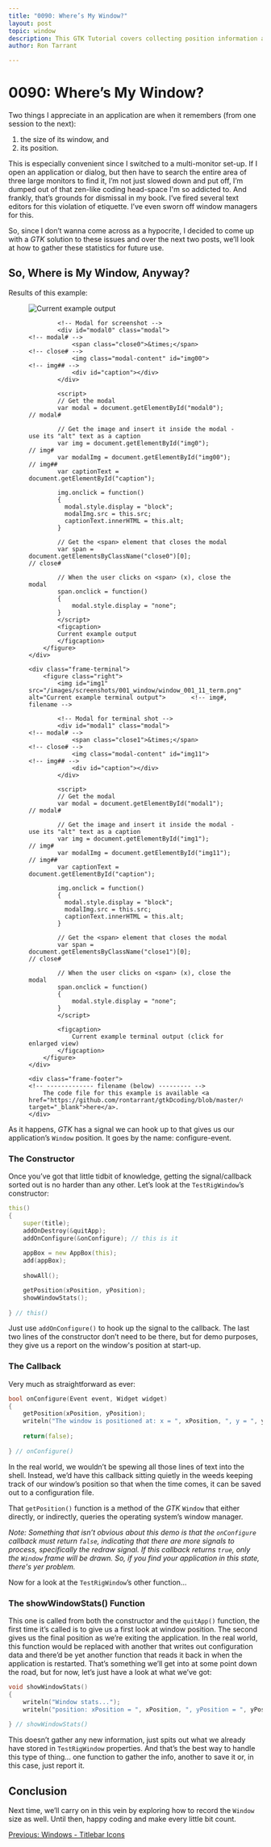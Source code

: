 ```yaml
---
title: "0090: Where’s My Window?"
layout: post
topic: window
description: This GTK Tutorial covers collecting position information about an open window.
author: Ron Tarrant

---
```


# 0090: Where’s My Window?

Two things I appreciate in an application are when it remembers (from one session to the next):

1. the size of its window, and
2. its position.

This is especially convenient since I switched to a multi-monitor set-up. If I open an application or dialog, but then have to search the entire area of three large monitors to find it, I’m not just slowed down and put off, I’m dumped out of that zen-like coding head-space I'm so addicted to. And frankly, that’s grounds for dismissal in my book. I’ve fired several text editors for this violation of etiquette. I’ve even sworn off window managers for this.

So, since I don’t wanna come across as a hypocrite, I decided to come up with a *GTK* solution to these issues and over the next two posts, we’ll look at how to gather these statistics for future use.

## So, Where is My Window, Anyway?

<!-- 0, 1 -->
<!-- first occurrence of application and terminal screen shots on a single page -->
<div class="screenshot-frame">
	<div class="frame-header">
		Results of this example:
	</div>
	<div class="frame-screenshot">
		<figure>
			<img id="img0" src="/images/screenshots/001_window/window_001_11.png" alt="Current example output">		<!-- img# -->
			
			<!-- Modal for screenshot -->
			<div id="modal0" class="modal">																	<!-- modal# -->
				<span class="close0">&times;</span>															<!-- close# -->
				<img class="modal-content" id="img00">															<!-- img## -->
				<div id="caption"></div>
			</div>
			
			<script>
			// Get the modal
			var modal = document.getElementById("modal0");														// modal#
			
			// Get the image and insert it inside the modal - use its "alt" text as a caption
			var img = document.getElementById("img0");															// img#
			var modalImg = document.getElementById("img00");													// img##
			var captionText = document.getElementById("caption");

			img.onclick = function()
			{
			  modal.style.display = "block";
			  modalImg.src = this.src;
			  captionText.innerHTML = this.alt;
			}
			
			// Get the <span> element that closes the modal
			var span = document.getElementsByClassName("close0")[0];											// close#
			
			// When the user clicks on <span> (x), close the modal
			span.onclick = function()
			{ 
				modal.style.display = "none";
			}
			</script>
			<figcaption>
			Current example output
			</figcaption>
		</figure>
	</div>

	<div class="frame-terminal">
		<figure class="right">
			<img id="img1" src="/images/screenshots/001_window/window_001_11_term.png" alt="Current example terminal output">		<!-- img#, filename -->

			<!-- Modal for terminal shot -->
			<div id="modal1" class="modal">																				<!-- modal# -->
				<span class="close1">&times;</span>																		<!-- close# -->
				<img class="modal-content" id="img11">																		<!-- img## -->
				<div id="caption"></div>
			</div>
			
			<script>
			// Get the modal
			var modal = document.getElementById("modal1");																	// modal#
			
			// Get the image and insert it inside the modal - use its "alt" text as a caption
			var img = document.getElementById("img1");																		// img#
			var modalImg = document.getElementById("img11");																// img##
			var captionText = document.getElementById("caption");

			img.onclick = function()
			{
			  modal.style.display = "block";
			  modalImg.src = this.src;
			  captionText.innerHTML = this.alt;
			}
			
			// Get the <span> element that closes the modal
			var span = document.getElementsByClassName("close1")[0];														// close#
			
			// When the user clicks on <span> (x), close the modal
			span.onclick = function()
			{ 
				modal.style.display = "none";
			}
			</script>

			<figcaption>
				Current example terminal output (click for enlarged view)
			</figcaption>
		</figure>
	</div>

	<div class="frame-footer">																								<!-- ------------- filename (below) --------- -->
		The code file for this example is available <a href="https://github.com/rontarrant/gtkDcoding/blob/master/001_window/window_001_11_get_position.d" target="_blank">here</a>.
	</div>
</div>
<!-- end of snippet for first (1st) occurrence of application and terminal screen shots on a single page -->

As it happens, *GTK* has a signal we can hook up to that gives us our application’s `Window` position. It goes by the name: configure-event.

### The Constructor

Once you’ve got that little tidbit of knowledge, getting the signal/callback sorted out is no harder than any other. Let’s look at the `TestRigWindow`’s constructor:

```d
this()
{
	super(title);
	addOnDestroy(&quitApp);
	addOnConfigure(&onConfigure); // this is it
		
	appBox = new AppBox(this);
	add(appBox);
		
	showAll();

	getPosition(xPosition, yPosition);
	showWindowStats();
		
} // this()
```

Just use `addOnConfigure()`  to hook up the signal to the callback. The last two lines of the constructor don’t need to be there, but for demo purposes, they give us a report on the window's position at start-up.

### The Callback

Very much as straightforward as ever:

```d
bool onConfigure(Event event, Widget widget)
{
	getPosition(xPosition, yPosition);
	writeln("The window is positioned at: x = ", xPosition, ", y = ", yPosition);
		
	return(false);
		
} // onConfigure()
```

In the real world, we wouldn’t be spewing all those lines of text into the shell. Instead, we’d have this callback sitting quietly in the weeds keeping track of our window’s position so that when the time comes, it can be saved out to a configuration file.

That `getPosition()` function is a method of the *GTK* `Window` that either directly, or indirectly, queries the operating system’s window manager.

*Note: Something that isn’t obvious about this demo is that the `onConfigure` callback must return `false`, indicating that there are more signals to process, specifically the redraw signal. If this callback returns `true`, only the `Window` frame will be drawn. So, if you find your application in this state, there's yer problem.*

Now for a look at the `TestRigWindow`’s other function...

### The showWindowStats() Function

This one is called from both the constructor and the `quitApp()` function, the first time it’s called is to give us a first look at window position. The second gives us the final position as we’re exiting the application. In the real world, this function would be replaced with another that writes out configuration data and there’d be yet another function that reads it back in when the application is restarted. That’s something we’ll get into at some point down the road, but for now, let’s just have a look at what we’ve got:

```d
void showWindowStats()
{
	writeln("Window stats...");
	writeln("position: xPosition = ", xPosition, ", yPosition = ", yPosition);
		
} // showWindowStats()
```

This doesn’t gather any new information, just spits out what we already have stored in `TestRigWindow` properties. And that’s the best way to handle this type of thing... one function to gather the info, another to save it or, in this case, just report it.

## Conclusion

Next time, we’ll carry on in this vein by exploring how to record the `Window` size as well. Until then, happy coding and make every little bit count.

<div class="blog-nav">
	<div style="float: left;">
		<a href="/2019/11/22/0090-titlebar-icons.html">Previous: Windows - Titlebar Icons</a>
	</div>
<!--
	<div style="float: right;">
		<a href="/2019/12/03/0092-window-stats-ii-size.html">Next: Window Stats II - How Big is My Window?</a>
	</div>
-->
</div>
